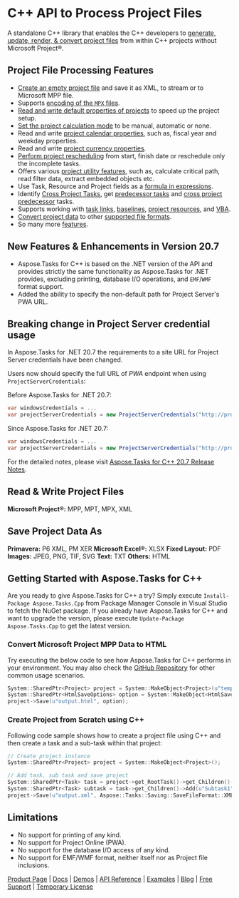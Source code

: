 # C++ API to Process Project Files

A standalone C++ library that enables the C++ developers to [generate, update, render, & convert project files](https://products.aspose.com/tasks/cpp) from within C++ projects without Microsoft Project®.

## Project File Processing Features

- [Create an empty project file](https://docs.aspose.com/display/taskscpp/Creating+and+Saving) and save it as XML, to stream or to Microsoft MPP file.
- Supports [encoding of the `MPX` files](https://docs.aspose.com/display/taskscpp/Reading+Project#ReadingProject-WorkingWithEncodings).
- [Read and write default properties of projects](https://docs.aspose.com/display/taskscpp/Default+Project+Properties) to speed up the project setup.
- [Set the project calculation mode](https://docs.aspose.com/display/taskscpp/Project+Calculation+Modes) to be manual, automatic or none.
- Read and write [project calendar properties](https://docs.aspose.com/display/taskscpp/Calendar+Properties), such as, fiscal year and weekday properties.
- Read and write [project currency properties](https://docs.aspose.com/display/taskscpp/Currency+Properties).
- [Perform project rescheduling](https://docs.aspose.com/display/taskscpp/Project+Rescheduling) from start, finish date or reschedule only the incomplete tasks.
- Offers various [project utility features](https://docs.aspose.com/display/taskscpp/Utility+Features), such as, calculate critical path, read filter data, extract embedded objects etc.
- Use Task, Resource and Project fields as a [formula in expressions](https://docs.aspose.com/display/taskscpp/Formula+Expressions).
- Identify [Cross Project Tasks](https://docs.aspose.com/display/taskscpp/Identify+Cross+Project+Tasks), get [predecessor tasks](https://docs.aspose.com/display/taskscpp/Predecessor+and+Successor+Tasks) and [cross project predecessor](https://docs.aspose.com/display/taskscpp/Cross+Project+Predecessors) tasks.
- Supports working with [task links](https://docs.aspose.com/display/taskscpp/Creating+Task+Links), [baselines](https://docs.aspose.com/display/taskscpp/Working+with+Baselines), [project resources](https://docs.aspose.com/display/taskscpp/Working+with+Resources), and [VBA](https://docs.aspose.com/display/taskscpp/Working+with+VBA).
- [Convert project data](https://docs.aspose.com/display/taskscpp/Converting+Project+Data) to other [supported file formats](https://docs.aspose.com/display/taskscpp/Supported+File+Formats).
- So many more [features](https://docs.aspose.com/display/taskscpp/Developer+Guide).

## New Features & Enhancements in Version 20.7

- Aspose.Tasks for C++ is based on the .NET version of the API and provides strictly the same functionality as Aspose.Tasks for .NET provides, excluding printing, database I/O operations, and `EMF`/`WMF` format support.
- Added the ability to specify the non-default path for Project Server's PWA URL.

## Breaking change in Project Server credential usage

In Aspose.Tasks for .NET 20.7 the requirements to a site URL for Project Server credentials have been changed.

Users now should specify the full URL of *PWA* endpoint when using `ProjectServerCredentials`:

Before Aspose.Tasks for .NET 20.7:

```c#
var windowsCredentials = ...
var projectServerCredentials = new ProjectServerCredentials("http://project_server_instance.local", windowsCredentials);
```

Since Aspose.Tasks for .NET 20.7:

```c#
var windowsCredentials = ...
var projectServerCredentials = new ProjectServerCredentials("http://project_server_instance.local/sites/pwa", windowsCredentials);
```

For the detailed notes, please visit [Aspose.Tasks for C++ 20.7 Release Notes](https://docs.aspose.com/display/taskscpp/Aspose.Tasks+for+CPP+20.7+Release+Notes).

## Read & Write Project Files

**Microsoft Project®:** MPP, MPT, MPX, XML

## Save Project Data As

**Primavera:** P6 XML, PM XER
**Microsoft Excel®:** XLSX
**Fixed Layout:** PDF
**Images:** JPEG, PNG, TIF, SVG
**Text:** TXT
**Others:** HTML

## Getting Started with Aspose.Tasks for C++

Are you ready to give Aspose.Tasks for C++ a try? Simply execute `Install-Package Aspose.Tasks.Cpp` from Package Manager Console in Visual Studio to fetch the NuGet package. If you already have Aspose.Tasks for C++ and want to upgrade the version, please execute `Update-Package Aspose.Tasks.Cpp` to get the latest version.

### Convert Microsoft Project MPP Data to HTML

Try executing the below code to see how Aspose.Tasks for C++ performs in your environment. You may also check the [GitHub Repository](https://github.com/aspose-tasks/Aspose.Tasks-for-C) for other common usage scenarios. 

```c++
System::SharedPtr<Project> project = System::MakeObject<Project>(u"template.mpp");
System::SharedPtr<HtmlSaveOptions> option = System::MakeObject<HtmlSaveOptions>();
project->Save(u"output.html", option);
```

### Create Project from Scratch using C++

Following code sample shows how to create a project file using C++ and then create a task and a sub-task within that project:

```c++
// Create project instance
System::SharedPtr<Project> project = System::MakeObject<Project>();

// Add task, sub task and save project
System::SharedPtr<Task> task = project->get_RootTask()->get_Children()->Add(u"Summary1");
System::SharedPtr<Task> subtask = task->get_Children()->Add(u"Subtask1");
project->Save(u"output.xml", Aspose::Tasks::Saving::SaveFileFormat::XML);
```

## Limitations

- No support for printing of any kind.
- No support for Project Online (PWA).
- No support for the database I/O access of any kind.
- No support for EMF/WMF format, neither itself nor as Project file inclusions.

[Product Page](https://products.aspose.com/tasks/cpp) | [Docs](https://docs.aspose.com/display/taskscpp/Home) | [Demos](https://products.aspose.app/tasks/family) | [API Reference](https://apireference.aspose.com/tasks/cpp) | [Examples](https://github.com/aspose-tasks/Aspose.Tasks-for-C) | [Blog](https://blog.aspose.com/category/tasks/) | [Free Support](https://forum.aspose.com/c/tasks) | [Temporary License](https://purchase.aspose.com/temporary-license)

